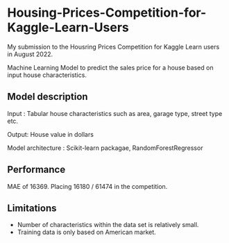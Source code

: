 <h1>Housing-Prices-Competition-for-Kaggle-Learn-Users</h1>

My submission to the Housring Prices Competition for Kaggle Learn users in August 2022.

Machine Learning Model to predict the sales price for a house based on input house characteristics.

<h2>Model description</h2>

Input : Tabular house characteristics such as area, garage type, street type etc.

Output: House value in dollars

Model architecture : Scikit-learn packagae, RandomForestRegressor 

<h2>Performance</h2>

MAE of 16369. Placing 16180 / 61474 in the competition.

<h2>Limitations</h2>

- Number of characteristics within the data set is relatively small.
- Training data is only based on American market.
